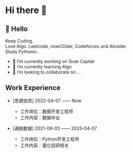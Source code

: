 # Hi there 👋


##  🙋 Hello
Keep Coding.  
Love Algo. Leetcode, nowCOder, Codeforces and Atcoder.  
Study Pythonic.  
- 🔭 I’m currently working on Sixie Capital
- 🌱 I’m currently learning Algo
- 👯 I’m looking to collaborate on ...


## Work Experience

- [思勰投资] 2022-04-07 —— Now
  
  - 工作岗位：数据开发工程师
  - 工作内容：数据中台

- [通联数据] 2021-08-03 —— 2023-04-07
  
  - 工作岗位：Python开发工程师
  - 工作内容：量化投研相关





<!--
## Github stats
[![Yefei162's GitHub stats](https://github-readme-stats.vercel.app/api?username=wyf162)](https://github.com/wangyefei162/github-readme-stats)

**wyf162/wyf162** is a ✨ _special_ ✨ repository because its `README.md` (this file) appears on your GitHub profile.

Here are some ideas to get you started:

- 🔭 I’m currently working on ...
- 🌱 I’m currently learning ...
- 👯 I’m looking to collaborate on ...
- 🤔 I’m looking for help with ...
- 💬 Ask me about ...
- 📫 How to reach me: ...
- 😄 Pronouns: ...
- ⚡ Fun fact: ...
-->
